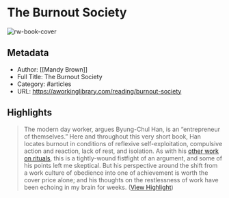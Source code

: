 # The Burnout Society

![rw-book-cover](https://readwise-assets.s3.amazonaws.com/static/images/article2.74d541386bbf.png)

## Metadata
- Author: [[Mandy Brown]]
- Full Title: The Burnout Society
- Category: #articles
- URL: https://aworkinglibrary.com/reading/burnout-society

## Highlights

> The modern day worker, argues Byung-Chul Han, is an “entrepreneur of themselves.” Here and throughout this very short book, Han locates burnout in conditions of reflexive self-exploitation, compulsive action and reaction, lack of rest, and isolation. As with his [other work on rituals](https://aworkinglibrary.com/reading/disappearance-of-rituals), this is a tightly-wound fistfight of an argument, and some of his points left me skeptical. But his perspective around the shift from a work culture of obedience into one of achievement is worth the cover price alone; and his thoughts on the restlessness of work have been echoing in my brain for weeks. ([View Highlight](https://read.readwise.io/read/01gqc8f3d05bpps54v30v2bxmd))

